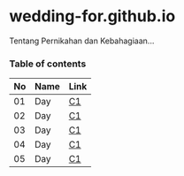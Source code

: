 # wedding-for.github.io
Tentang Pernikahan dan Kebahagiaan...
### Table of contents

|  No  |  Name  | Link  |
|------|----------------|--------------|
|  01  | Day |[C1](boscahya.github.io/LocalHackDay_share/gif_wanita.html)|	         
|  02  | Day |[C1]()|
|  03  | Day |[C1]()|	 
|  04  | Day |[C1]()|	      
|  05  | Day |[C1]()|		

